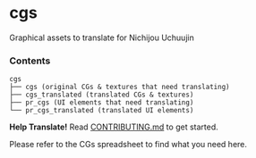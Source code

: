 # cgs
Graphical assets to translate for Nichijou Uchuujin

### Contents
```
cgs
├── cgs (original CGs & textures that need translating)
├── cgs_translated (translated CGs & textures)
├── pr_cgs (UI elements that need translating)
└── pr_cgs_translated (translated UI elements)

```

**Help Translate!** Read [CONTRIBUTING.md](https://github.com/UchuujinTranslate/uchuujin/blob/master/CONTRIBUTING.md) to get started.

Please refer to the CGs spreadsheet to find what you need here.